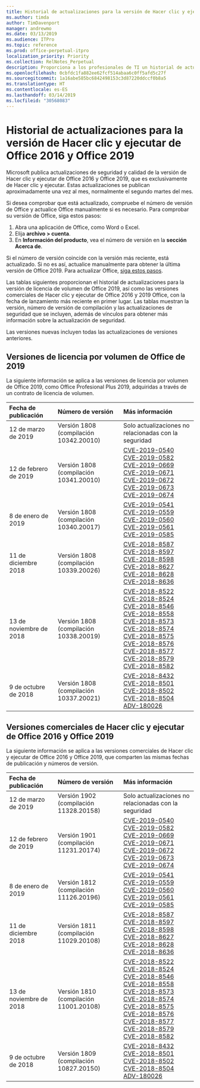 ```yaml
---
title: Historial de actualizaciones para la versión de Hacer clic y ejecutar de Office 2016 y Office 2019
ms.author: timda
author: TimDavenport
manager: andrewmo
ms.date: 03/13/2019
ms.audience: ITPro
ms.topic: reference
ms.prod: office-perpetual-itpro
localization_priority: Priority
ms.collection: RelNotes_Perpetual
description: Proporciona a los profesionales de TI un historial de actualizaciones para las versiones permanentes de Office 2016 y Office 2019 que usan Hacer clic y ejecutar.
ms.openlocfilehash: 0cbfdc1fa882ee62fcf514abaa6c0ff5afd5c27f
ms.sourcegitcommit: 1a16abe585bc6842498153c3d87220ddccf0b8a5
ms.translationtype: HT
ms.contentlocale: es-ES
ms.lasthandoff: 03/14/2019
ms.locfileid: "30568083"
---
```

# <a name="update-history-for-office-2016-c2r-and-office-2019"></a>Historial de actualizaciones para la versión de Hacer clic y ejecutar de Office 2016 y Office 2019

Microsoft publica actualizaciones de seguridad y calidad de la versión de Hacer clic y ejecutar de Office 2016 y Office 2019, que es exclusivamente de Hacer clic y ejecutar. Estas actualizaciones se publican aproximadamente una vez al mes, normalmente el segundo martes del mes.

Si desea comprobar que está actualizado, compruebe el número de versión de Office y actualice Office manualmente si es necesario. Para comprobar su versión de Office, siga estos pasos:

  1.    Abra una aplicación de Office, como Word o Excel.
  2.    Elija **archivo > cuenta**.
  3.    En **Información del producto**, vea el número de versión en la **sección Acerca de**.

Si el número de versión coincide con la versión más reciente, está actualizado. Si no es así, actualice manualmente para obtener la última versión de Office 2019. Para actualizar Office, [siga estos pasos](https://support.office.com/article/2ab296f3-7f03-43a2-8e50-46de917611c5).


Las tablas siguientes proporcionan el historial de actualizaciones para la versión de licencia de volumen de Office 2019, así como las versiones comerciales de Hacer clic y ejecutar de Office 2016 y 2019 Office, con la fecha de lanzamiento más reciente en primer lugar. Las tablas muestran la versión, número de versión de compilación y las actualizaciones de seguridad que se incluyen, además de vínculos para obtener más información sobre la actualización de seguridad.

Las versiones nuevas incluyen todas las actualizaciones de versiones anteriores.

## <a name="volume-licensed-versions-of-office-2019"></a>Versiones de licencia por volumen de Office de 2019
La siguiente información se aplica a las versiones de licencia por volumen de Office 2019, como Office Profesional Plus 2019, adquiridas a través de un contrato de licencia de volumen.

|**Fecha de publicación**|**Número de versión**|**Más información**|
|:-----|:-----|:-----|
|12 de marzo de 2019   |Versión 1808 (compilación 10342.20010)  |Solo actualizaciones no relacionadas con la seguridad <br/> |
|12 de febrero de 2019   |Versión 1808 (compilación 10341.20010)  |[CVE-2019-0540](https://portal.msrc.microsoft.com/es-ES/security-guidance/advisory/CVE-2019-0540) <br/> [CVE-2019-0582](https://portal.msrc.microsoft.com/es-ES/security-guidance/advisory/CVE-2019-0582) <br/> [CVE-2019-0669](https://portal.msrc.microsoft.com/es-ES/security-guidance/advisory/CVE-2019-0669) <br/> [CVE-2019-0671](https://portal.msrc.microsoft.com/es-ES/security-guidance/advisory/CVE-2019-0671) <br/> [CVE-2019-0672](https://portal.msrc.microsoft.com/es-ES/security-guidance/advisory/CVE-2019-0672) <br/> [CVE-2019-0673](https://portal.msrc.microsoft.com/es-ES/security-guidance/advisory/CVE-2019-0673) <br/> [CVE-2019-0674](https://portal.msrc.microsoft.com/es-ES/security-guidance/advisory/CVE-2019-0674) <br/> |
|8 de enero de 2019   |Versión 1808 (compilación 10340.20017)  |[CVE-2019-0541](https://portal.msrc.microsoft.com/es-ES/security-guidance/advisory/CVE-2019-0541) <br/> [CVE-2019-0559](https://portal.msrc.microsoft.com/es-ES/security-guidance/advisory/CVE-2019-0559) <br/> [CVE-2019-0560](https://portal.msrc.microsoft.com/es-ES/security-guidance/advisory/CVE-2019-0560) <br/> [CVE-2019-0561](https://portal.msrc.microsoft.com/es-ES/security-guidance/advisory/CVE-2019-0561) <br/> [CVE-2019-0585](https://portal.msrc.microsoft.com/es-ES/security-guidance/advisory/CVE-2019-0585) <br/> |
|11 de diciembre 2018   |Versión 1808 (compilación 10339.20026)  |[CVE-2018-8587](https://portal.msrc.microsoft.com/es-ES/security-guidance/advisory/CVE-2018-8587) <br/> [CVE-2018-8597](https://portal.msrc.microsoft.com/es-ES/security-guidance/advisory/CVE-2018-8597) <br/> [CVE-2018-8598](https://portal.msrc.microsoft.com/es-ES/security-guidance/advisory/CVE-2018-8598) <br/> [CVE-2018-8627](https://portal.msrc.microsoft.com/es-ES/security-guidance/advisory/CVE-2018-8627) <br/> [CVE-2018-8628](https://portal.msrc.microsoft.com/es-ES/security-guidance/advisory/CVE-2018-8628) <br/> [CVE-2018-8636](https://portal.msrc.microsoft.com/es-ES/security-guidance/advisory/CVE-2018-8636) <br/>|
|13 de noviembre de 2018   |Versión 1808 (compilación 10338.20019)  |[CVE-2018-8522](https://portal.msrc.microsoft.com/es-ES/security-guidance/advisory/CVE-2018-8522) <br/> [CVE-2018-8524](https://portal.msrc.microsoft.com/es-ES/security-guidance/advisory/CVE-2018-8524) <br/> [CVE-2018-8546](https://portal.msrc.microsoft.com/es-ES/security-guidance/advisory/CVE-2018-8546) <br/> [CVE-2018-8558](https://portal.msrc.microsoft.com/es-ES/security-guidance/advisory/CVE-2018-8558) <br/> [CVE-2018-8573](https://portal.msrc.microsoft.com/es-ES/security-guidance/advisory/CVE-2018-8573) <br/> [CVE-2018-8574](https://portal.msrc.microsoft.com/es-ES/security-guidance/advisory/CVE-2018-8574) <br/> [CVE-2018-8575](https://portal.msrc.microsoft.com/es-ES/security-guidance/advisory/CVE-2018-8575) <br/> [CVE-2018-8576](https://portal.msrc.microsoft.com/es-ES/security-guidance/advisory/CVE-2018-8576) <br/> [CVE-2018-8577](https://portal.msrc.microsoft.com/es-ES/security-guidance/advisory/CVE-2018-8577) <br/> [CVE-2018-8579](https://portal.msrc.microsoft.com/es-ES/security-guidance/advisory/CVE-2018-8579) <br/> [CVE-2018-8582](https://portal.msrc.microsoft.com/es-ES/security-guidance/advisory/CVE-2018-8582) <br/>|
|9 de octubre de 2018   |Versión 1808 (compilación 10337.20021)  |[CVE-2018-8432](https://portal.msrc.microsoft.com/es-ES/security-guidance/advisory/CVE-2018-8432) <br/> [CVE-2018-8501](https://portal.msrc.microsoft.com/es-ES/security-guidance/advisory/CVE-2018-8501) <br/> [CVE-2018-8502](https://portal.msrc.microsoft.com/es-ES/security-guidance/advisory/CVE-2018-8502) <br/> [CVE-2018-8504](https://portal.msrc.microsoft.com/es-ES/security-guidance/advisory/CVE-2018-8504) <br/> [ADV-180026](https://portal.msrc.microsoft.com/es-ES/security-guidance/advisory/ADV180026) <br/>|

## <a name="retail-versions-of-office-2016-c2r-and-office-2019"></a>Versiones comerciales de Hacer clic y ejecutar de Office 2016 y Office 2019
La siguiente información se aplica a las versiones comerciales de Hacer clic y ejecutar de Office 2016 y Office 2019, que comparten las mismas fechas de publicación y números de versión.

|**Fecha de publicación**|**Número de versión**|**Más información**|
|:-----|:-----|:-----|
|12 de marzo de 2019   |Versión 1902 (compilación 11328.20158)  |Solo actualizaciones no relacionadas con la seguridad <br/> |
|12 de febrero de 2019   |Versión 1901 (compilación 11231.20174)  |[CVE-2019-0540](https://portal.msrc.microsoft.com/es-ES/security-guidance/advisory/CVE-2019-0540) <br/> [CVE-2019-0582](https://portal.msrc.microsoft.com/es-ES/security-guidance/advisory/CVE-2019-0582) <br/> [CVE-2019-0669](https://portal.msrc.microsoft.com/es-ES/security-guidance/advisory/CVE-2019-0669) <br/> [CVE-2019-0671](https://portal.msrc.microsoft.com/es-ES/security-guidance/advisory/CVE-2019-0671) <br/> [CVE-2019-0672](https://portal.msrc.microsoft.com/es-ES/security-guidance/advisory/CVE-2019-0672) <br/> [CVE-2019-0673](https://portal.msrc.microsoft.com/es-ES/security-guidance/advisory/CVE-2019-0673) <br/> [CVE-2019-0674](https://portal.msrc.microsoft.com/es-ES/security-guidance/advisory/CVE-2019-0674) <br/> |
|8 de enero de 2019   |Versión 1812 (compilación 11126.20196)  |[CVE-2019-0541](https://portal.msrc.microsoft.com/es-ES/security-guidance/advisory/CVE-2019-0541) <br/> [CVE-2019-0559](https://portal.msrc.microsoft.com/es-ES/security-guidance/advisory/CVE-2019-0559) <br/> [CVE-2019-0560](https://portal.msrc.microsoft.com/es-ES/security-guidance/advisory/CVE-2019-0560) <br/> [CVE-2019-0561](https://portal.msrc.microsoft.com/es-ES/security-guidance/advisory/CVE-2019-0561) <br/> [CVE-2019-0585](https://portal.msrc.microsoft.com/es-ES/security-guidance/advisory/CVE-2019-0585) <br/> |
|11 de diciembre 2018   |Versión 1811 (compilación 11029.20108)  |[CVE-2018-8587](https://portal.msrc.microsoft.com/es-ES/security-guidance/advisory/CVE-2018-8587) <br/> [CVE-2018-8597](https://portal.msrc.microsoft.com/es-ES/security-guidance/advisory/CVE-2018-8597) <br/> [CVE-2018-8598](https://portal.msrc.microsoft.com/es-ES/security-guidance/advisory/CVE-2018-8598) <br/> [CVE-2018-8627](https://portal.msrc.microsoft.com/es-ES/security-guidance/advisory/CVE-2018-8627) <br/> [CVE-2018-8628](https://portal.msrc.microsoft.com/es-ES/security-guidance/advisory/CVE-2018-8628) <br/> [CVE-2018-8636](https://portal.msrc.microsoft.com/es-ES/security-guidance/advisory/CVE-2018-8636) <br/>|
|13 de noviembre de 2018   |Versión 1810 (compilación 11001.20108)  |[CVE-2018-8522](https://portal.msrc.microsoft.com/es-ES/security-guidance/advisory/CVE-2018-8522) <br/> [CVE-2018-8524](https://portal.msrc.microsoft.com/es-ES/security-guidance/advisory/CVE-2018-8524) <br/> [CVE-2018-8546](https://portal.msrc.microsoft.com/es-ES/security-guidance/advisory/CVE-2018-8546) <br/> [CVE-2018-8558](https://portal.msrc.microsoft.com/es-ES/security-guidance/advisory/CVE-2018-8558) <br/> [CVE-2018-8573](https://portal.msrc.microsoft.com/es-ES/security-guidance/advisory/CVE-2018-8573) <br/> [CVE-2018-8574](https://portal.msrc.microsoft.com/es-ES/security-guidance/advisory/CVE-2018-8574) <br/> [CVE-2018-8575](https://portal.msrc.microsoft.com/es-ES/security-guidance/advisory/CVE-2018-8575) <br/> [CVE-2018-8576](https://portal.msrc.microsoft.com/es-ES/security-guidance/advisory/CVE-2018-8576) <br/> [CVE-2018-8577](https://portal.msrc.microsoft.com/es-ES/security-guidance/advisory/CVE-2018-8577) <br/> [CVE-2018-8579](https://portal.msrc.microsoft.com/es-ES/security-guidance/advisory/CVE-2018-8579) <br/> [CVE-2018-8582](https://portal.msrc.microsoft.com/es-ES/security-guidance/advisory/CVE-2018-8582) <br/>|
|9 de octubre de 2018   |Versión 1809 (compilación 10827.20150)  |[CVE-2018-8432](https://portal.msrc.microsoft.com/es-ES/security-guidance/advisory/CVE-2018-8432) <br/> [CVE-2018-8501](https://portal.msrc.microsoft.com/es-ES/security-guidance/advisory/CVE-2018-8501) <br/> [CVE-2018-8502](https://portal.msrc.microsoft.com/es-ES/security-guidance/advisory/CVE-2018-8502) <br/> [CVE-2018-8504](https://portal.msrc.microsoft.com/es-ES/security-guidance/advisory/CVE-2018-8504) <br/> [ADV-180026](https://portal.msrc.microsoft.com/es-ES/security-guidance/advisory/ADV180026) <br/>|

